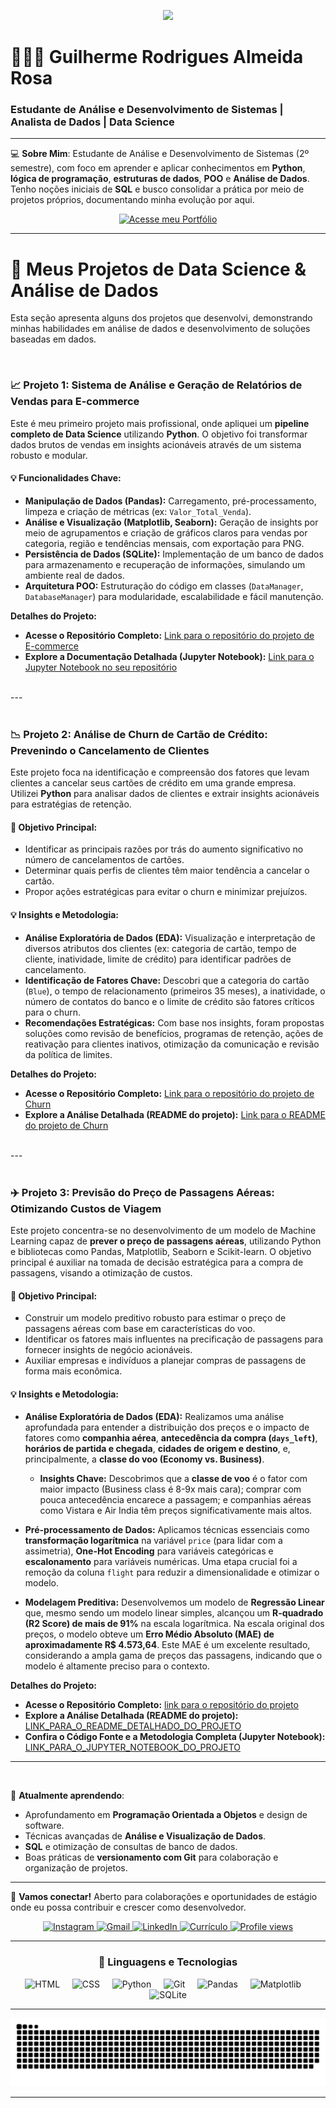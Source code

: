 <p align="center">
  <img src="https://readme-typing-svg.herokuapp.com?font=JetBrains+Mono&weight=700&size=30&duration=2000&pause=1000&color=4169E1&center=true&vCenter=true&width=700&height=60&lines=Desenvolvedor+Python+|+Análise+de+Dados;Transformando+Dados+em+Insights;Bem-vindo+ao+meu+GitHub!">
</p>

# 👨🏻‍💻 Guilherme Rodrigues Almeida Rosa

### Estudante de Análise e Desenvolvimento de Sistemas | Analista de Dados | Data Science

---

💻 **Sobre Mim**:
Estudante de Análise e Desenvolvimento de Sistemas (2º semestre), com foco em aprender e aplicar conhecimentos em **Python**, **lógica de programação**, **estruturas de dados**, **POO** e **Análise de Dados**. Tenho noções iniciais de **SQL** e busco consolidar a prática por meio de projetos próprios, documentando minha evolução por aqui.

<p align="center">
  <a href="https://guilh-code.github.io/Portfolio/" target="_blank">
    <img src="https://img.shields.io/badge/Acesse_meu_Portfólio-4169E1?style=for-the-badge&logo=googledocs&logoColor=white" alt="Acesse meu Portfólio">
  </a>
</p>

---

# 🚀 Meus Projetos de Data Science & Análise de Dados

Esta seção apresenta alguns dos projetos que desenvolvi, demonstrando minhas habilidades em análise de dados e desenvolvimento de soluções baseadas em dados.

<br>

### 📈 Projeto 1: Sistema de Análise e Geração de Relatórios de Vendas para E-commerce

Este é meu primeiro projeto mais profissional, onde apliquei um **pipeline completo de Data Science** utilizando **Python**. O objetivo foi transformar dados brutos de vendas em insights acionáveis através de um sistema robusto e modular.

#### 💡 Funcionalidades Chave:

* **Manipulação de Dados (Pandas):** Carregamento, pré-processamento, limpeza e criação de métricas (ex: `Valor_Total_Venda`).
* **Análise e Visualização (Matplotlib, Seaborn):** Geração de insights por meio de agrupamentos e criação de gráficos claros para vendas por categoria, região e tendências mensais, com exportação para PNG.
* **Persistência de Dados (SQLite):** Implementação de um banco de dados para armazenamento e recuperação de informações, simulando um ambiente real de dados.
* **Arquitetura POO:** Estruturação do código em classes (`DataManager`, `DatabaseManager`) para modularidade, escalabilidade e fácil manutenção.

**Detalhes do Projeto:**

* **Acesse o Repositório Completo:** [Link para o repositório do projeto de E-commerce](https://github.com/Guilh-Code/Gerador_de_Relatorios_Personalizados_para_E-commerce_com_Dashboard)
* **Explore a Documentação Detalhada (Jupyter Notebook):** [Link para o Jupyter Notebook no seu repositório](https://github.com/Guilh-Code/Gerador_de_Relatorios_Personalizados_para_E-commerce_com_Dashboard/blob/main/Analise_E-commerce_Explicada.ipynb)

<br>
---
<br>
<br>

### 📉 Projeto 2: Análise de Churn de Cartão de Crédito: Prevenindo o Cancelamento de Clientes

Este projeto foca na identificação e compreensão dos fatores que levam clientes a cancelar seus cartões de crédito em uma grande empresa. Utilizei **Python** para analisar dados de clientes e extrair insights acionáveis para estratégias de retenção.

#### 🎯 Objetivo Principal:

* Identificar as principais razões por trás do aumento significativo no número de cancelamentos de cartões.
* Determinar quais perfis de clientes têm maior tendência a cancelar o cartão.
* Propor ações estratégicas para evitar o churn e minimizar prejuízos.

#### 💡 Insights e Metodologia:

* **Análise Exploratória de Dados (EDA):** Visualização e interpretação de diversos atributos dos clientes (ex: categoria de cartão, tempo de cliente, inatividade, limite de crédito) para identificar padrões de cancelamento.
* **Identificação de Fatores Chave:** Descobri que a categoria do cartão (`Blue`), o tempo de relacionamento (primeiros 35 meses), a inatividade, o número de contatos do banco e o limite de crédito são fatores críticos para o churn.
* **Recomendações Estratégicas:** Com base nos insights, foram propostas soluções como revisão de benefícios, programas de retenção, ações de reativação para clientes inativos, otimização da comunicação e revisão da política de limites.



**Detalhes do Projeto:**

* **Acesse o Repositório Completo:** [Link para o repositório do projeto de Churn](https://github.com/Guilh-Code/Reducao_de_Churn_em_Cartoes_de_Credito-Uma_Analise_Preditiva)
* **Explore a Análise Detalhada (README do projeto):** [Link para o README do projeto de Churn](https://github.com/Guilh-Code/Reducao_de_Churn_em_Cartoes_de_Credito-Uma_Analise_Preditiva/blob/main/README.md)

<br>
---
<br>
<br>

### ✈️ Projeto 3: Previsão do Preço de Passagens Aéreas: Otimizando Custos de Viagem

Este projeto concentra-se no desenvolvimento de um modelo de Machine Learning capaz de **prever o preço de passagens aéreas**, utilizando Python e bibliotecas como Pandas, Matplotlib, Seaborn e Scikit-learn. O objetivo principal é auxiliar na tomada de decisão estratégica para a compra de passagens, visando a otimização de custos.

#### 🎯 Objetivo Principal:

* Construir um modelo preditivo robusto para estimar o preço de passagens aéreas com base em características do voo.
* Identificar os fatores mais influentes na precificação de passagens para fornecer insights de negócio acionáveis.
* Auxiliar empresas e indivíduos a planejar compras de passagens de forma mais econômica.

#### 💡 Insights e Metodologia:

* **Análise Exploratória de Dados (EDA):** Realizamos uma análise aprofundada para entender a distribuição dos preços e o impacto de fatores como **companhia aérea**, **antecedência da compra (`days_left`)**, **horários de partida e chegada**, **cidades de origem e destino**, e, principalmente, a **classe do voo (Economy vs. Business)**.
    * **Insights Chave:** Descobrimos que a **classe de voo** é o fator com maior impacto (Business class é 8-9x mais cara); comprar com pouca antecedência encarece a passagem; e companhias aéreas como Vistara e Air India têm preços significativamente mais altos.
  
* **Pré-processamento de Dados:** Aplicamos técnicas essenciais como **transformação logarítmica** na variável `price` (para lidar com a assimetria), **One-Hot Encoding** para variáveis categóricas e **escalonamento** para variáveis numéricas. Uma etapa crucial foi a remoção da coluna `flight` para reduzir a dimensionalidade e otimizar o modelo.

* **Modelagem Preditiva:** Desenvolvemos um modelo de **Regressão Linear** que, mesmo sendo um modelo linear simples, alcançou um **R-quadrado (R2 Score) de mais de 91%** na escala logarítmica. Na escala original dos preços, o modelo obteve um **Erro Médio Absoluto (MAE) de aproximadamente R$ 4.573,64**. Este MAE é um excelente resultado, considerando a ampla gama de preços das passagens, indicando que o modelo é altamente preciso para o contexto.

**Detalhes do Projeto:**

* **Acesse o Repositório Completo:** [link para o repositório do projeto](https://github.com/Guilh-Code/Previsao_do_preco_de_passagem_aerea)
* **Explore a Análise Detalhada (README do projeto):** [LINK_PARA_O_README_DETALHADO_DO_PROJETO](https://github.com/Guilh-Code/Previsao_do_preco_de_passagem_aerea/blob/main/README.md)
* **Confira o Código Fonte e a Metodologia Completa (Jupyter Notebook):** [LINK_PARA_O_JUPYTER_NOTEBOOK_DO_PROJETO](https://github.com/Guilh-Code/Previsao_do_preco_de_passagem_aerea/blob/main/projeto.ipynb)

---
<br>

🌱 **Atualmente aprendendo**:
* Aprofundamento em **Programação Orientada a Objetos** e design de software.
* Técnicas avançadas de **Análise e Visualização de Dados**.
* **SQL** e otimização de consultas de banco de dados.
* Boas práticas de **versionamento com Git** para colaboração e organização de projetos.

---

💬 **Vamos conectar!**
Aberto para colaborações e oportunidades de estágio onde eu possa contribuir e crescer como desenvolvedor.

<p align="center">
  <a href="https://www.instagram.com/guiznxrr/" target="_blank">
    <img src="https://img.shields.io/badge/-Instagram-%23E4405F?style=for-the-badge&logo=instagram&logoColor=white" alt="Instagram">
  </a>
  <a href="mailto:guilhermerar2005@gmail.com">
    <img src="https://img.shields.io/badge/-Gmail-%23333?style=for-the-badge&logo=gmail&logoColor=white" alt="Gmail">
  </a>
  <a href="https://www.linkedin.com/in/guilhrodrigues/" target="_blank" rel="noopener noreferrer">
    <img src="https://img.shields.io/badge/-LinkedIn-%230077B5?style=for-the-badge&logo=linkedin&logoColor=white" alt="LinkedIn">
</a>
  <a href="https://drive.google.com/file/d/1uLiug4wa4E-R7DTPks8W6PCOqwZDEoUf/view?usp=sharing" target="_blank">
    <img src="https://img.shields.io/badge/-Currículo-%2300C896?style=for-the-badge&logo=readme&logoColor=white" alt="Currículo">
  </a>
  <a href="https://github.com/guilh-code" target="_blank">
  <img src="https://komarev.com/ghpvc/?username=guilh-code&label=Profile%20views&color=0e75b6&style=for-the-badge" alt="Profile views" />
</a>
</p>

---

<h3 align="center">🤖 Linguagens e Tecnologias</h3>

<p align="center">
  <img 
    alt="HTML"
    title="HTML" 
    width="50px" 
    src="https://cdn.jsdelivr.net/gh/devicons/devicon@latest/icons/html5/html5-original.svg" 
  />&nbsp;&nbsp;&nbsp;&nbsp;
  <img 
    alt="CSS" 
    title="CSS"
    width="50px" 
    src="https://cdn.jsdelivr.net/gh/devicons/devicon@latest/icons/css3/css3-original.svg" 
  />&nbsp;&nbsp;&nbsp;&nbsp;
  <img 
    alt="Python" 
    title="Python"
    width="50px" 
    src="https://cdn.jsdelivr.net/gh/devicons/devicon@latest/icons/python/python-original.svg" 
  />&nbsp;&nbsp;&nbsp;&nbsp;
  <img 
    alt="Git" 
    title="Git"
    width="50px" 
    src="https://cdn.jsdelivr.net/gh/devicons/devicon@latest/icons/git/git-original.svg" 
  />&nbsp;&nbsp;&nbsp;&nbsp;
  <img
    alt="Pandas"
    title="Pandas"
    width="50px"
    src="https://cdn.jsdelivr.net/gh/devicons/devicon@latest/icons/pandas/pandas-original.svg"
  />&nbsp;&nbsp;&nbsp;&nbsp;
  <img
    alt="Matplotlib"
    title="Matplotlib"
    width="50px"
    src="https://cdn.jsdelivr.net/gh/devicons/devicon@latest/icons/matplotlib/matplotlib-original.svg"
  />&nbsp;&nbsp;&nbsp;&nbsp;
  <img
    alt="SQLite"
    title="SQLite"
    width="50px"
    src="https://cdn.jsdelivr.net/gh/devicons/devicon@latest/icons/azuresqldatabase/azuresqldatabase-original.svg"
  />
</p>

---

<p align="center">
  <img src="https://github.com/guilh-code/guilh-code/blob/output/github-snake.svg" alt="Snake animation" />
</p>

---
##


